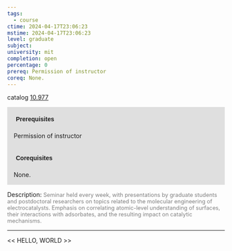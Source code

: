 ```yaml
---
tags:
  - course
ctime: 2024-04-17T23:06:23
mstime: 2024-04-17T23:06:23
level: graduate
subject: 
university: mit
completion: open
percentage: 0
prereq: Permission of instructor
coreq: None.
---
```


catalog [10.977](http://student.mit.edu/catalog/m10b.html#10.977)

<span style="display: block; padding: 15px; background-color: rgb(100, 100, 100, 0.2);"><font id="m_prereq459_0" style="display: block; font-family: Arial, sans-serif; font-weight: bold; padding: 5px">Prerequisites</font><br><span id="prereq459_0">Permission of instructor</span></span>
<span style="display: block; padding: 15px; background-color: rgb(100, 100, 100, 0.2);"><font id="m_coreq459_0" style="display: block; font-family: Arial, sans-serif; font-weight: bold; padding: 5px">Corequisites</font><br><span id="coreq459_0">None.</span></span>

<font style="">Description:</font>
<font style="color: grey; font-size: 0.8rem;">Seminar held every week, with presentations by graduate students and postdoctoral researchers on topics related to the molecular engineering of electrocatalysts. Emphasis on correlating atomic-level understanding of surfaces, their interactions with adsorbates, and the resulting impact on catalytic mechanisms.</font>



---

<< HELLO, WORLD >>
